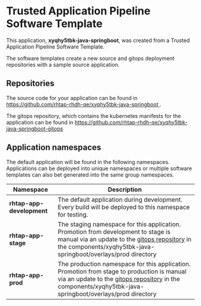 # Trusted Application Pipeline Software Template

This application, **xyqhy5tbk-java-springboot**, was created from a Trusted Application Pipeline Software Template.

The software templates create a new source and gitops deployment repositories with a sample source application. 

## Repositories

The source code for your application can be found in [https://github.com/rhtap-rhdh-qe/xyqhy5tbk-java-springboot ](https://github.com/rhtap-rhdh-qe/xyqhy5tbk-java-springboot ).
 
The gitops repository, which contains the kubernetes manifests for the application can be found in 
[https://github.com/rhtap-rhdh-qe/xyqhy5tbk-java-springboot-gitops ](https://github.com/rhtap-rhdh-qe/xyqhy5tbk-java-springboot-gitops ) 

## Application namespaces 

The default application will be found in the following namespaces. Applications can be deployed into unique namespaces or multiple software templates can also bet generated into the same group namespaces.  

|  Namespace   |  Description   |  
| -------- | -------- |   
| **rhtap-app-development** | The default application during development. Every build will be deployed to this namespace for testing. | 
| **rhtap-app-stage** | The staging namespace for this application. Promotion from development to stage is manual via an update to the [gitops repository](https://github.com/rhtap-rhdh-qe/xyqhy5tbk-java-springboot-gitops ) in the components/xyqhy5tbk-java-springboot/overlays/prod directory |  
| **rhtap-app-prod** | The production namespace for this application. Promotion from stage to production is manual via an update to the [gitops repository](https://github.com/rhtap-rhdh-qe/xyqhy5tbk-java-springboot-gitops ) in the components/xyqhy5tbk-java-springboot/overlays/prod directory | 